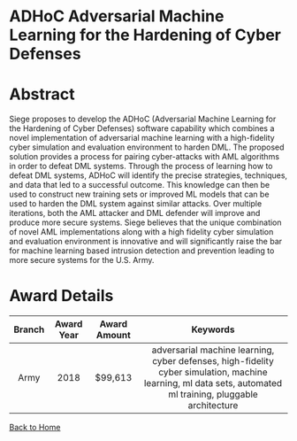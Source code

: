 
ADHoC Adversarial Machine Learning for the Hardening of Cyber Defenses
======================================================================

# Abstract


Siege proposes to develop the ADHoC (Adversarial Machine Learning for the Hardening of Cyber Defenses) software capability which combines a novel implementation of adversarial machine learning with a high-fidelity cyber simulation and evaluation environment to harden DML. The proposed solution provides a process for pairing cyber-attacks with AML algorithms in order to defeat DML systems. Through the process of learning how to defeat DML systems, ADHoC will identify the precise strategies, techniques, and data that led to a successful outcome. This knowledge can then be used to construct new training sets or improved ML models that can be used to harden the DML system against similar attacks. Over multiple iterations, both the AML attacker and DML defender will improve and produce more secure systems. Siege believes that the unique combination of novel AML implementations along with a high fidelity cyber simulation and evaluation environment is innovative and will significantly raise the bar for machine learning based intrusion detection and prevention leading to more secure systems for the U.S. Army.  

# Award Details

|Branch|Award Year|Award Amount|Keywords|
| :---: | :---: | :---: | :---: |
|Army|2018|$99,613|adversarial machine learning, cyber defenses, high-fidelity cyber simulation, machine learning, ml data sets, automated ml training, pluggable architecture|
  
  


[Back to Home](https://github.com/chrischow/dod_sbir_awards/CC/#1023)